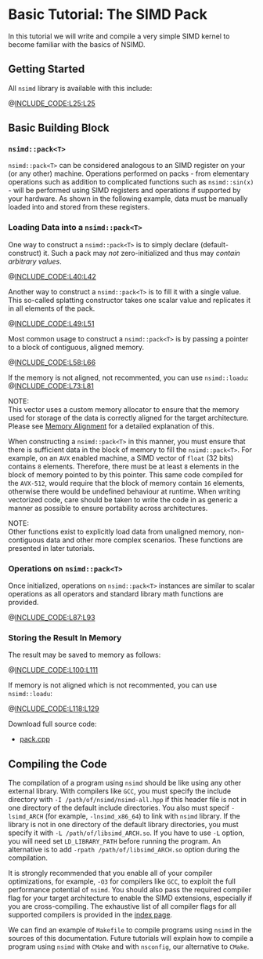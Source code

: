 <!--

Copyright (c) 2019 Agenium Scale

Permission is hereby granted, free of charge, to any person obtaining a copy
of this software and associated documentation files (the "Software"), to deal
in the Software without restriction, including without limitation the rights
to use, copy, modify, merge, publish, distribute, sublicense, and/or sell
copies of the Software, and to permit persons to whom the Software is
furnished to do so, subject to the following conditions:

The above copyright notice and this permission notice shall be included in all
copies or substantial portions of the Software.

THE SOFTWARE IS PROVIDED "AS IS", WITHOUT WARRANTY OF ANY KIND, EXPRESS OR
IMPLIED, INCLUDING BUT NOT LIMITED TO THE WARRANTIES OF MERCHANTABILITY,
FITNESS FOR A PARTICULAR PURPOSE AND NONINFRINGEMENT. IN NO EVENT SHALL THE
AUTHORS OR COPYRIGHT HOLDERS BE LIABLE FOR ANY CLAIM, DAMAGES OR OTHER
LIABILITY, WHETHER IN AN ACTION OF CONTRACT, TORT OR OTHERWISE, ARISING FROM,
OUT OF OR IN CONNECTION WITH THE SOFTWARE OR THE USE OR OTHER DEALINGS IN THE
SOFTWARE.

-->

# Basic Tutorial: The SIMD Pack

In this tutorial we will write and compile a very simple SIMD kernel to become
familiar with the basics of NSIMD.

## Getting Started

All `nsimd` library is available with this include:

@[INCLUDE_CODE:L25:L25](../src/pack.cpp)

## Basic Building Block

### `nsimd::pack<T>`

`nsimd::pack<T>` can be considered analogous to an SIMD register on your (or any
other) machine. Operations performed on packs - from elementary operations such
as addition to complicated functions such as `nsimd::sin(x)` - will be performed
using SIMD registers and operations if supported by your hardware. As shown in
the following example, data must be manually loaded into and stored from these
registers.

### Loading Data into a `nsimd::pack<T>`

One way to construct a `nsimd::pack<T>` is to simply declare (default-construct)
it. Such a pack may *not* zero-initialized and thus may *contain arbitrary
values*.

@[INCLUDE_CODE:L40:L42](../src/pack.cpp)

Another way to construct a `nsimd::pack<T>` is to fill it with a single value.
This so-called splatting constructor takes one scalar value and replicates it in
all elements of the pack.

@[INCLUDE_CODE:L49:L51](../src/pack.cpp)

Most common usage to construct a `nsimd::pack<T>` is by passing a pointer to a
block of contiguous, aligned memory.

@[INCLUDE_CODE:L58:L66](../src/pack.cpp)

If the memory is not aligned, not recommented, you can use `nsimd::loadu`:
@[INCLUDE_CODE:L73:L81](../src/pack.cpp)

NOTE:  
This vector uses a custom memory allocator to ensure that the memory used for
storage of the data is correctly aligned for the target architecture. Please see
[Memory Alignment](tutorials_basic_memory_alignment.md) for a detailed
explanation of this. 

When constructing a `nsimd::pack<T>` in this manner, you must ensure that there
is sufficient data in the block of memory to fill the `nsimd::pack<T>`. For
example, on an `AVX` enabled machine, a SIMD vector of `float` (32 bits)
contains `8` elements. Therefore, there must be at least `8` elements in the 
block of memory pointed to by this pointer. This same code compiled for the
`AVX-512`, would require that the block of memory contain `16` elements,
otherwise there would be undefined behaviour at runtime. When writing vectorized
code, care should be taken to write the code in as generic a manner as possible
to ensure portability across architectures.

NOTE:  
Other functions exist to explicitly load data from unaligned memory,
non-contiguous data and other more complex scenarios. These functions are
presented in later tutorials.

### Operations on `nsimd::pack<T>`

Once initialized, operations on `nsimd::pack<T>` instances are similar to scalar
operations as all operators and standard library math functions are provided.

@[INCLUDE_CODE:L87:L93](../src/pack.cpp)

### Storing the Result In Memory

The result may be saved to memory as follows:

@[INCLUDE_CODE:L100:L111](../src/pack.cpp)

If memory is not aligned which is not recommented, you can use `nsimd::loadu`:

@[INCLUDE_CODE:L118:L129](../src/pack.cpp)

Download full source code:
- [pack.cpp](nsimd/src/pack.cpp)

## Compiling the Code

The compilation of a program using `nsimd` should be like using any other
external library. With compilers like `GCC`, you must specify the include
directory with `-I /path/of/nsimd/nsimd-all.hpp` if this header file is not in
one directory of the default include directories. You also must specif
`-lsimd_ARCH` (for example, `-lnsimd_x86_64`) to link with `nsimd` library. If
the library is not in one directory of the default library directories, you must
specify it with `-L /path/of/libsimd_ARCH.so`. If you have to use `-L` option,
you will need set `LD_LIBRARY_PATH` before running the program. An alternative
is to add `-rpath /path/of/libsimd_ARCH.so` option during the compilation.

It is strongly recommended that you enable all of your compiler optimizations,
for example, `-O3` for compilers like `GCC`, to exploit the full performance
potential of `nsimd`. You should also pass the required compiler flag for your
target architecture to enable the SIMD extensions, especially if you are
cross-compiling. The exhaustive list of all compiler flags for all supported
compilers is provided in the [index page](index.html).

We can find an example of `Makefile` to compile programs using `nsimd` in the
sources of this documentation. Future tutorials will explain how to compile a
program using `nsimd` with `CMake` and with `nsconfig`, our alternative to
`CMake`.
